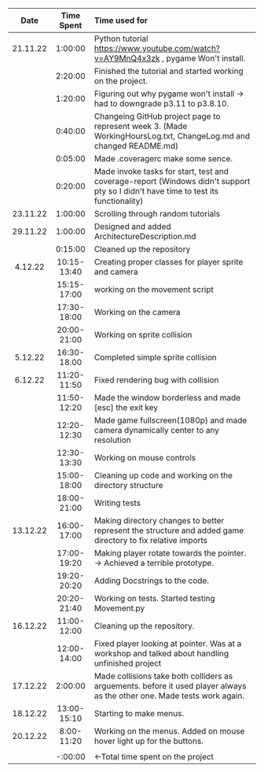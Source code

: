 |Date|Time Spent|Time used for|
| :---: | :---: | :--- |
|21.11.22|1:00:00|Python tutorial https://www.youtube.com/watch?v=AY9MnQ4x3zk , pygame Won't install.|
||2:20:00|Finished the tutorial and started working on the project.|
||1:20:00|Figuring out why pygame won't install -> had to downgrade p3.11 to p3.8.10.|
||0:40:00|Changeing GitHub project page to represent week 3. (Made WorkingHoursLog.txt, ChangeLog.md and changed README.md)|
||0:05:00|Made .coveragerc make some sence.|
||0:20:00|Made invoke tasks for start, test and coverage-report (Windows didn't support pty so I didn't have time to test its functionality)|
|23.11.22|1:00:00|Scrolling through random tutorials|
|29.11.22|1:00:00|Designed and added ArchitectureDescription.md|
||0:15:00|Cleaned up the repository|
|4.12.22|10:15-13:40|Creating proper classes for player sprite and camera|
||15:15-17:00|working on the movement script|
||17:30-18:00|Working on the camera|
||20:00-21:00|Working on sprite collision|
|5.12.22|16:30-18.00|Completed simple sprite collision|
|6.12.22|11:20-11:50|Fixed rendering bug with collision|
||11:50-12:20|Made the window borderless and made [esc] the exit key|
||12:20-12:30|Made game fullscreen(1080p) and made camera dynamically center to any resolution|
||12:30-13:30|Working on mouse controls|
||15:00-18:00|Cleaning up code and working on the directory structure|
||18:00-21:00|Writing tests|
|13.12.22|16:00-17:00|Making directory changes to better represent the structure and added game directory to fix relative imports|
||17:00-19:20|Making player rotate towards the pointer. -> Achieved a terrible prototype.|
||19:20-20:20|Adding Docstrings to the code.|
||20:20-21:40|Working on tests. Started testing Movement.py|
|16.12.22|11:00-12:00|Cleaning up the repository.|
||12:00-14:00|Fixed player looking at pointer. Was at a workshop and talked about handling unfinished project|
|17.12.22|2:00:00|Made collisions take both colliders as arguements. before it used player always as the other one. Made tests work again.|
|18.12.22|13:00-15:10|Starting to make menus.|
|20.12.22|8:00-11:20|Working on the menus. Added on mouse hover light up for the buttons.|
||||
||-:00:00|<-Total time spent on the project|
